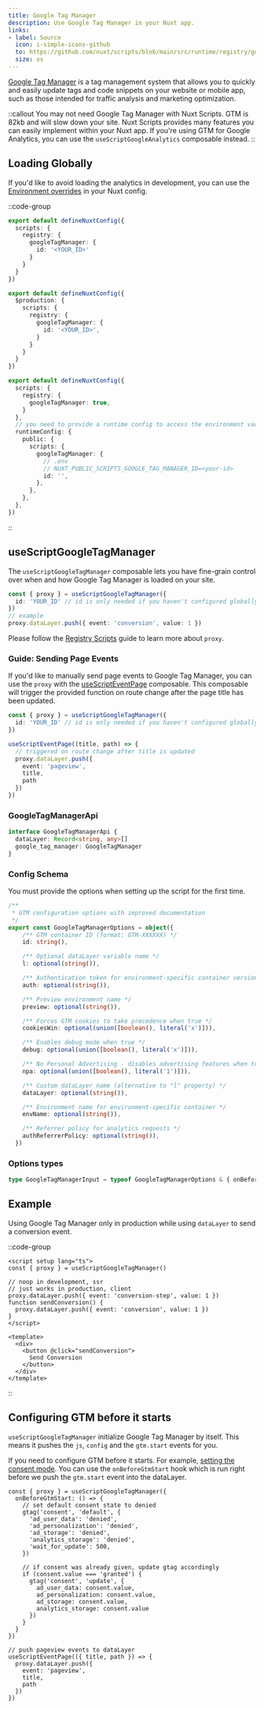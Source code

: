 ```yaml
---
title: Google Tag Manager
description: Use Google Tag Manager in your Nuxt app.
links:
- label: Source
  icon: i-simple-icons-github
  to: https://github.com/nuxt/scripts/blob/main/src/runtime/registry/google-tag-manager.ts
  size: xs
---
```


[Google Tag Manager](https://marketingplatform.google.com/about/tag-manager/) is a tag management system that allows you to quickly and easily update tags and code snippets on your website or mobile app, such as those intended for traffic analysis and marketing optimization.

::callout
You may not need Google Tag Manager with Nuxt Scripts. GTM is 82kb and will slow down your site.
Nuxt Scripts provides many features you can easily
implement within your Nuxt app. If you're using GTM for Google Analytics, you can use the `useScriptGoogleAnalytics` composable instead.
::

## Loading Globally

If you'd like to avoid loading the analytics in development, you can use the [Environment overrides](https://nuxt.com/docs/getting-started/configuration#environment-overrides) in your Nuxt config.

::code-group

```ts [Always enabled]
export default defineNuxtConfig({
  scripts: {
    registry: {
      googleTagManager: {
        id: '<YOUR_ID>'
      }
    }
  }
})
```

```ts [Production only]
export default defineNuxtConfig({
  $production: {
    scripts: {
      registry: {
        googleTagManager: {
          id: '<YOUR_ID>',
        }
      }
    }
  }
})
```

```ts [Environment Variables]
export default defineNuxtConfig({
  scripts: {
    registry: {
      googleTagManager: true,
    }
  },
  // you need to provide a runtime config to access the environment variables
  runtimeConfig: {
    public: {
      scripts: {
        googleTagManager: {
          // .env
          // NUXT_PUBLIC_SCRIPTS_GOOGLE_TAG_MANAGER_ID=<your-id>
          id: '', 
        },
      },
    },
  },
})
```

::

## useScriptGoogleTagManager

The `useScriptGoogleTagManager` composable lets you have fine-grain control over when and how Google Tag Manager is loaded on your site.


```ts
const { proxy } = useScriptGoogleTagManager({
  id: 'YOUR_ID' // id is only needed if you haven't configured globally
})
// example
proxy.dataLayer.push({ event: 'conversion', value: 1 })
```

Please follow the [Registry Scripts](/docs/guides/registry-scripts) guide to learn more about `proxy`.

### Guide: Sending Page Events

If you'd like to manually send page events to Google Tag Manager, you can use the `proxy` with the [useScriptEventPage](/docs/api/use-script-event-page) composable.
This composable will trigger the provided function on route change after the page title has been updated.

```ts
const { proxy } = useScriptGoogleTagManager({
  id: 'YOUR_ID' // id is only needed if you haven't configured globally
}) 

useScriptEventPage((title, path) => {
  // triggered on route change after title is updated
  proxy.dataLayer.push({ 
    event: 'pageview',
    title, 
    path 
  })
})
```

### GoogleTagManagerApi

```ts
interface GoogleTagManagerApi {
  dataLayer: Record<string, any>[]
  google_tag_manager: GoogleTagManager
}
```

### Config Schema

You must provide the options when setting up the script for the first time.

```ts
/**
 * GTM configuration options with improved documentation
 */
export const GoogleTagManagerOptions = object({
    /** GTM container ID (format: GTM-XXXXXX) */
    id: string(),

    /** Optional dataLayer variable name */
    l: optional(string()),

    /** Authentication token for environment-specific container versions */
    auth: optional(string()),

    /** Preview environment name */
    preview: optional(string()),

    /** Forces GTM cookies to take precedence when true */
    cookiesWin: optional(union([boolean(), literal('x')])),

    /** Enables debug mode when true */
    debug: optional(union([boolean(), literal('x')])),

    /** No Personal Advertising - disables advertising features when true */
    npa: optional(union([boolean(), literal('1')])),

    /** Custom dataLayer name (alternative to "l" property) */
    dataLayer: optional(string()),

    /** Environment name for environment-specific container */
    envName: optional(string()),

    /** Referrer policy for analytics requests */
    authReferrerPolicy: optional(string()),
  })
```

### Options types

```ts
type GoogleTagManagerInput = typeof GoogleTagManagerOptions & { onBeforeGtmStart?: (gtag: Gtag) => void }
```

## Example

Using Google Tag Manager only in production while using `dataLayer` to send a conversion event.

::code-group

```vue [ConversionButton.vue]
<script setup lang="ts">
const { proxy } = useScriptGoogleTagManager()

// noop in development, ssr
// just works in production, client
proxy.dataLayer.push({ event: 'conversion-step', value: 1 })
function sendConversion() {
  proxy.dataLayer.push({ event: 'conversion', value: 1 })
}
</script>

<template>
  <div>
    <button @click="sendConversion">
      Send Conversion
    </button>
  </div>
</template>
```


::

## Configuring GTM before it starts

`useScriptGoogleTagManager` initialize Google Tag Manager by itself. This means it pushes the `js`, `config` and the `gtm.start` events for you.

If you need to configure GTM before it starts. For example, [setting the consent mode](https://developers.google.com/tag-platform/security/guides/consent?consentmode=basic). You can use the `onBeforeGtmStart` hook which is run right before we push the `gtm.start` event into the dataLayer.

```vue
const { proxy } = useScriptGoogleTagManager({
  onBeforeGtmStart: () => {
    // set default consent state to denied
    gtag('consent', 'default', {
      'ad_user_data': 'denied',
      'ad_personalization': 'denied',
      'ad_storage': 'denied',
      'analytics_storage': 'denied',
      'wait_for_update': 500,
    })

    // if consent was already given, update gtag accordingly
    if (consent.value === 'granted') {
      gtag('consent', 'update', {
        ad_user_data: consent.value,
        ad_personalization: consent.value,
        ad_storage: consent.value,
        analytics_storage: consent.value
      })
    }
  }
})

// push pageview events to dataLayer
useScriptEventPage(({ title, path }) => {
  proxy.dataLayer.push({
    event: 'pageview',
    title,
    path
  })
})
```
